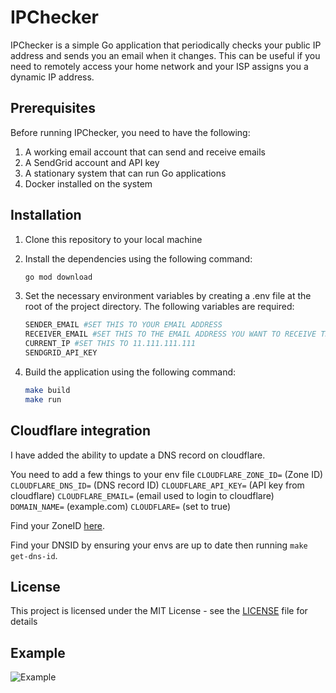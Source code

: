 # IPChecker

IPChecker is a simple Go application that periodically checks your public IP address and sends you an email when it changes. This can be useful if you need to remotely access your home network and your ISP assigns you a dynamic IP address.

## Prerequisites

Before running IPChecker, you need to have the following:

1. A working email account that can send and receive emails
2. A SendGrid account and API key
3. A stationary system that can run Go applications
4. Docker installed on the system

## Installation

1. Clone this repository to your local machine
2. Install the dependencies using the following command:

    ```bash
    go mod download
    ```

3. Set the necessary environment variables by creating a .env file at the root of the project directory. The following variables are required:

    ```bash
    SENDER_EMAIL #SET THIS TO YOUR EMAIL ADDRESS
    RECEIVER_EMAIL #SET THIS TO THE EMAIL ADDRESS YOU WANT TO RECEIVE THE ALERTS
    CURRENT_IP #SET THIS TO 11.111.111.111
    SENDGRID_API_KEY
    ```

4. Build the application using the following command:

    ```bash
    make build
    make run
    ```

## Cloudflare integration

I have added the ability to update a DNS record on cloudflare.

You need to add a few things to your env file
```CLOUDFLARE_ZONE_ID=``` (Zone ID)
```CLOUDFLARE_DNS_ID=``` (DNS record ID)
```CLOUDFLARE_API_KEY=``` (API key from cloudflare)
```CLOUDFLARE_EMAIL=``` (email used to login to cloudflare)
```DOMAIN_NAME=``` (example.com)
```CLOUDFLARE=``` (set to true)

Find your ZoneID [here](https://developers.cloudflare.com/fundamentals/get-started/basic-tasks/find-account-and-zone-ids/).

Find your DNSID by ensuring your envs are up to date then running ```make get-dns-id```.

## License

This project is licensed under the MIT License - see the [LICENSE](LICENSE) file for details

## Example

![Example](example.png)
